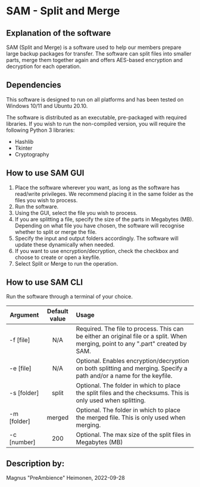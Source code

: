<!--- State the text needed in the fields marked with [explanatory on what] if not needed remove the text. 
Feel free to use more mark down for formatting the text-->
# SAM - Split and Merge

## Explanation of the software
SAM (Split and Merge) is a software used to help our members prepare large backup packages for transfer.
The software can split files into smaller parts, merge them together again and offers AES-based encryption and decryption for each operation.

## Dependencies
This software is designed to run on all platforms and has been tested on Windows 10/11 and Ubuntu 20.10.

The software is distributed as an executable, pre-packaged with required libraries.
If you wish to run the non-compiled version, you will require the following Python 3 libraries:

- Hashlib
- Tkinter
- Cryptography

## How to use SAM GUI
1.  Place the software wherever you want, as long as the software has read/write privileges. We recommend placing it in the same folder as the files you wish to process.
2.	Run the software.
3.	Using the GUI, select the file you wish to process.
4.	If you are splitting a file, specify the size of the parts in Megabytes (MB). Depending on what file you have chosen, the software will recognise whether to split or merge the file.
6.	Specify the input and output folders accordingly. The software will update these dynamically when needed.
7.	If you want to use encryption/decryption, check the checkbox and choose to create or open a keyfile.
8.	Select Split or Merge to run the operation.

## How to use SAM CLI
Run the software through a terminal of your choice.

| Argument | Default value | Usage |  
|---------------|:-----------:|:-----------|  
| -f [file] | N/A | Required. The file to process. This can be either an original file or a split. When merging, point to any ".part" created by SAM. |  
| -e [file] | N/A | Optional. Enables encryption/decryption on both splitting and merging. Specify a path and/or a name for the keyfile.  |
| -s [folder] | split | Optional. The folder in which to place the split files and the checksums. This is only used when splitting. |
| -m [folder] | merged | Optional. The folder in which to place the merged file. This is only used when merging. |
| -c [number] | 200 | Optional. The max size of the split files in Megabytes (MB) |

## Description by:
Magnus "PreAmbience" Heimonen, 2022-09-28
